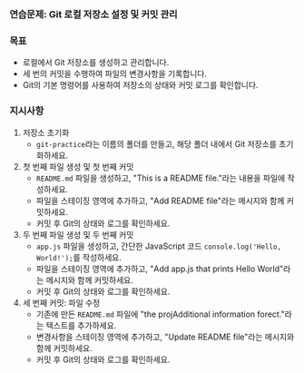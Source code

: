 ### 연습문제: Git 로컬 저장소 설정 및 커밋 관리

### 목표

- 로컬에서 Git 저장소를 생성하고 관리합니다.
- 세 번의 커밋을 수행하여 파일의 변경사항을 기록합니다.
- Git의 기본 명령어를 사용하여 저장소의 상태와 커밋 로그를 확인합니다.

### 지시사항

1. 저장소 초기화
    - `git-practice`라는 이름의 폴더를 만들고, 해당 폴더 내에서 Git 저장소를 초기화하세요.
2. 첫 번째 파일 생성 및 첫 번째 커밋
    - `README.md` 파일을 생성하고, "This is a README file."라는 내용을 파일에 작성하세요.
    - 파일을 스테이징 영역에 추가하고, "Add README file"라는 메시지와 함께 커밋하세요.
    - 커밋 후 Git의 상태와 로그를 확인하세요.
3. 두 번째 파일 생성 및 두 번째 커밋
    - `app.js` 파일을 생성하고, 간단한 JavaScript 코드 `console.log('Hello, World!');`를 작성하세요.
    - 파일을 스테이징 영역에 추가하고, "Add app.js that prints Hello World"라는 메시지와 함께 커밋하세요.
    - 커밋 후 Git의 상태와 로그를 확인하세요.
4. 세 번째 커밋: 파일 수정
    - 기존에 만든 `README.md` 파일에 "the projAdditional information forect."라는 텍스트를 추가하세요.
    - 변경사항을 스테이징 영역에 추가하고, "Update README file"라는 메시지와 함께 커밋하세요.
    - 커밋 후 Git의 상태와 로그를 확인하세요.
